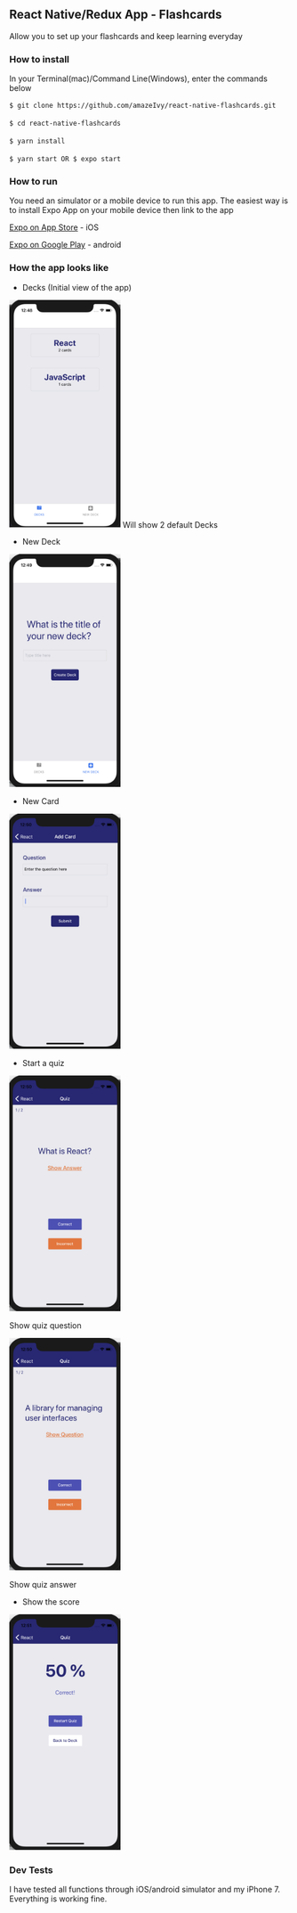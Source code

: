 ## React Native/Redux App - Flashcards
Allow you to set up your flashcards and keep learning everyday

### How to install
In your Terminal(mac)/Command Line(Windows), enter the commands below

```
$ git clone https://github.com/amazeIvy/react-native-flashcards.git

$ cd react-native-flashcards

$ yarn install

$ yarn start OR $ expo start
```

### How to run
You need an simulator or a mobile device to run this app. The easiest way is to install Expo App on your mobile device then link to the app

[Expo on App Store](https://itunes.apple.com/us/app/expo-client/id982107779) - iOS

[Expo on Google Play](https://play.google.com/store/apps/details?id=host.exp.exponent) - android

### How the app looks like
- Decks (Initial view of the app)

<img src="./screen_shots/Decks-List.png" alt="screen shots" width="200"/>
Will show 2 default Decks

- New Deck
<img src="./screen_shots/Add-New-Deck.png" alt="screen shots" width="200"/>

- New Card
<img src="./screen_shots/Add-New-Card.png" alt="screen shots" width="200"/>

- Start a quiz
<img src="./screen_shots/Quiz-Question.png" alt="screen shots" width="200"/>

Show quiz question


<img src="./screen_shots/Quiz-Answer.png" alt="screen shots" width="200"/>

Show quiz answer



- Show the score
<img src="./screen_shots/Quiz-score.png" alt="screen shots" width="200"/>


### Dev Tests
I have tested all functions through iOS/android simulator and my iPhone 7. Everything is working fine.
